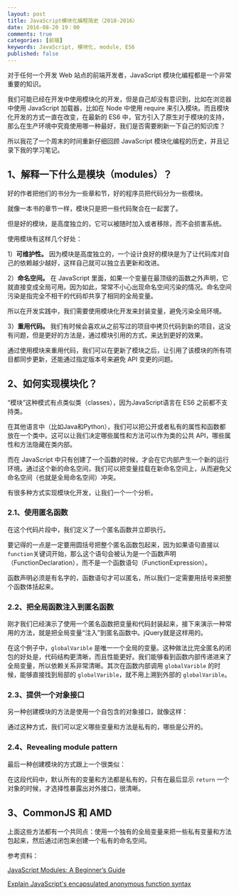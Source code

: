 ```yaml
---
layout: post
title: JavaScript模块化编程简史（2010-2016）
date: 2016-08-20 19：00
comments: true
categories: [前端]
keywords: JavaScript, 模块化, module, ES6
published: false
---
```


对于任何一个开发 Web 站点的前端开发者，JavaScript 模块化编程都是一个非常重要的知识。

我们可能已经在开发中使用模块化的开发，但是自己却没有意识到，比如在浏览器中使用 JavaScript 加载器，比如在 Node 中使用 require 来引入模块。而且模块化开发的方式一直在改变，在最新的 ES6 中，官方引入了原生对于模块的支持，那么在生产环境中究竟使用哪一种最好，我们是否需要刷新一下自己的知识库？

所以我花了一个周末的时间重新仔细回顾 JavaScript 模块化编程的历史，并且记录下我的学习笔记。

## 1、解释一下什么是模块（modules）？

好的作者把他们的书分为一些章和节，好的程序员把代码分为一些模块。

就像一本书的章节一样，模块只是把一些代码聚合在一起罢了。

但是好的模块，是高度独立的，它可以被随时加入或者移除，而不会损害系统。

使用模块有这样几个好处：

1）**可维护性。** 因为模块是高度独立的，一个设计良好的模块是为了让代码库对自己的依赖越少越好，这样自己就可以独立去更新和改进。

2）**命名空间。** 在 JavaScript 里面，如果一个变量在最顶级的函数之外声明，它就直接变成全局可用。因为如此，常常不小心出现命名空间污染的情况。命名空间污染是指完全不相干的代码却共享了相同的全局变量。

所以在开发实践中，我们需要使用模块化开发来封装变量，避免污染全局环境。

3）**重用代码。** 我们有时候会喜欢从之前写过的项目中拷贝代码到新的项目，这没有问题，但是更好的方法是，通过模块引用的方式，来达到更好的效果。

通过使用模块来重用代码，我们可以在更新了模块之后，让引用了该模块的所有项目都同步更新，还能通过指定版本号来避免 API 变更的问题。

## 2、如何实现模块化？

“模块”这种模式有点类似类（classes），因为JavaScript语言在 ES6 之前都不支持类。

在其他语言中（比如Java和Python），我们可以把公开或者私有的属性和函数都放在一个类中。这可以让我们决定哪些属性和方法可以作为类的公共 API，哪些属性和方法隐藏在类内部。

而在 JavaScript 中只有创建了一个函数的时候，才会在它内部产生一个新的运行环境。通过这个新的命名空间，我们可以把变量挂载在新命名空间上，从而避免父命名空间（也就是全局命名空间）冲突。

有很多种方式实现模块化开发，让我们一个一个分析。

### 2.1、使用匿名函数

<script src="https://gist.github.com/iam-peekay/088d6b37781c54a95b22.js"></script>

在这个代码片段中，我们定义了一个匿名函数并立即执行。

要记得的一点是一定要用圆括号把整个匿名函数包起来，因为如果语句直接以`function`关键词开始，那么这个语句会被认为是一个函数声明（FunctionDeclaration），而不是一个函数语句（FunctionExpression）。

函数声明必须是有名字的，函数语句才可以匿名，所以我们一定需要用括号来把整个函数体括起来。

### 2.2、把全局函数注入到匿名函数

刚才我们已经演示了使用一个匿名函数把变量和代码封装起来，接下来演示一种常用的方法，就是把全局变量“注入”到匿名函数中。jQuery就是这样用的。

<script src="https://gist.github.com/iam-peekay/d04164e52be05f8cb107.js"></script>

在这个例子中，`globalVarible` 是唯一一个全局的变量。这种做法比完全匿名的闭包的好处是，代码结构更清晰，而且性能更好。我们能够看到函数内部传递进来了全局变量，所以依赖关系非常清晰。其次在函数内部调用 `globalVarible` 的时候，能够直接找到局部的 `globalVarible`，就不用上溯到外部的 `globalVarible`。

### 2.3、提供一个对象接口

另一种创建模块的方法是使用一个自包含的对象接口，就像这样：

<script src="https://gist.github.com/iam-peekay/43b161aafe7df6218118.js"></script>

通过这种方式，我们可以定义哪些变量和方法是私有的，哪些是公开的。

### 2.4、Revealing module pattern

最后一种创建模块的方式跟上一个很类似：

<script src="https://gist.github.com/iam-peekay/3d29068bd0097c53af41.js"></script>

在这段代码中，默认所有的变量和方法都是私有的，只有在最后显示 `return` 一个对象的时候，才选择性暴露出对外接口，很清晰。

## 3、CommonJS 和 AMD

上面这些方法都有一个共同点：使用一个独有的全局变量来把一些私有变量和方法包起来，然后通过闭包来创建一个私有的命名空间。

参考资料：

[JavaScript Modules: A Beginner’s Guide](https://medium.freecodecamp.com/javascript-modules-a-beginner-s-guide-783f7d7a5fcc)

[Explain JavaScript's encapsulated anonymous function syntax](http://stackoverflow.com/questions/1634268/explain-javascripts-encapsulated-anonymous-function-syntax)
